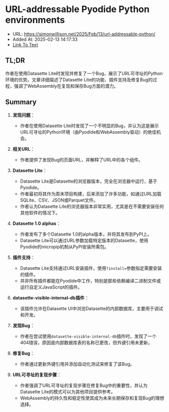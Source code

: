 # URL-addressable Pyodide Python environments
- URL: https://simonwillison.net/2025/Feb/13/url-addressable-python/
- Added At: 2025-02-13 14:17:33
- [Link To Text](2025-02-13-url-addressable-pyodide-python-environments_raw.md)

## TL;DR
作者在使用Datasette Lite时发现并修复了一个Bug，展示了URL可寻址的Python环境的优势。文章详细描述了Datasette Lite的功能、插件支持及修复Bug的过程，强调了WebAssembly在复现和保存Bug方面的潜力。

## Summary
1. **发现问题**：
   - 作者在使用Datasette Lite时发现了一个不明显的Bug，并认为这是展示URL可寻址的Python环境（由Pyodide和WebAssembly驱动）的绝佳机会。

2. **相关URL**：
   - 作者提供了发现Bug的页面URL，并解释了URL中的各个组件。

3. **Datasette Lite**：
   - Datasette Lite是Datasette的浏览器版本，完全在浏览器中运行，基于Pyodide。
   - 作者最初将其作为周末项目构建，后来添加了许多功能，如通过URL加载SQLite、CSV、JSON或Parquet文件。
   - 作者认为Datasette Lite的浏览器版本非常实用，尤其是在不需要安装任何其他软件的情况下。

4. **Datasette 1.0 alphas**：
   - 作者发布了多个Datasette 1.0的alpha版本，并将其发布到PyPI上。
   - Datasette Lite可以通过URL参数加载特定版本的Datasette，使用Pyodide的micropip机制从PyPI安装所需包。

5. **插件支持**：
   - Datasette Lite支持通过URL安装插件，使用`?install=`参数指定需要安装的插件。
   - 并非所有插件都能在Pyodide中工作，特别是那些依赖编译二进制文件或运行自定义JavaScript的插件。

6. **datasette-visible-internal-db插件**：
   - 该插件允许在Datasette UI中浏览Datasette的内部数据库，主要用于调试和开发。

7. **发现Bug**：
   - 作者在尝试使用`datasette-visible-internal-db`插件时，发现了一个404错误，原因是内部数据库表的名称已更改，但外键引用未更新。

8. **修复Bug**：
   - 作者通过更新外键引用并添加自动化测试来修复了该Bug。

9. **URL可寻址的复现步骤**：
   - 作者强调了URL可寻址的复现步骤在修复Bug中的重要性，并认为Datasette Lite的模式可以为其他项目提供参考。
   - WebAssembly的持久性和稳定性使其成为未来长期保存和复现Bug的理想选择。
